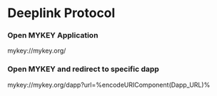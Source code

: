 # Deeplink Protocol

### Open MYKEY Application

mykey://mykey.org/

### Open MYKEY and redirect to specific dapp

mykey://mykey.org/dapp?url=%encodeURIComponent\(Dapp\_URL\)%

